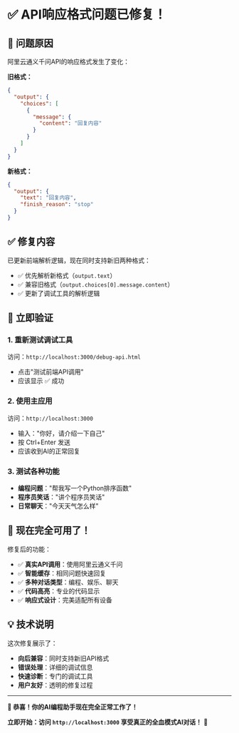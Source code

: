 # ✅ API响应格式问题已修复！

## 🎯 问题原因
阿里云通义千问API的响应格式发生了变化：

**旧格式：**
```json
{
  "output": {
    "choices": [
      {
        "message": {
          "content": "回复内容"
        }
      }
    ]
  }
}
```

**新格式：**
```json
{
  "output": {
    "text": "回复内容",
    "finish_reason": "stop"
  }
}
```

## ✅ 修复内容
已更新前端解析逻辑，现在同时支持新旧两种格式：
- ✅ 优先解析新格式（`output.text`）
- ✅ 兼容旧格式（`output.choices[0].message.content`）
- ✅ 更新了调试工具的解析逻辑

## 🚀 立即验证

### 1. 重新测试调试工具
访问：`http://localhost:3000/debug-api.html`
- 点击"测试前端API调用"
- 应该显示 ✅ 成功

### 2. 使用主应用
访问：`http://localhost:3000`
- 输入："你好，请介绍一下自己"
- 按 Ctrl+Enter 发送
- 应该收到AI的正常回复

### 3. 测试各种功能
- **编程问题**："帮我写一个Python排序函数"
- **程序员笑话**："讲个程序员笑话"
- **日常聊天**："今天天气怎么样"

## 🎊 现在完全可用了！

修复后的功能：
- ✅ **真实API调用**：使用阿里云通义千问
- ✅ **智能缓存**：相同问题快速回复
- ✅ **多种对话类型**：编程、娱乐、聊天
- ✅ **代码高亮**：专业的代码显示
- ✅ **响应式设计**：完美适配所有设备

## 💡 技术说明

这次修复展示了：
- **向后兼容**：同时支持新旧API格式
- **错误处理**：详细的调试信息
- **快速诊断**：专门的调试工具
- **用户友好**：透明的修复过程

---

**🎉 恭喜！你的AI编程助手现在完全正常工作了！**

**立即开始：访问 `http://localhost:3000` 享受真正的全血模式AI对话！** 🚀